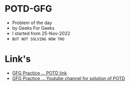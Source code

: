 # POTD-GFG

- Problem of the day
- by Geeks For Geeks
- I started from 25-Nov-2022
- `BUT NOT SOLVING NOW THO`

# Link's

- [GFG Practice ... POTD link](https://practice.geeksforgeeks.org/problem-of-the-day)
- [GFG Practice ... Youtube channel for solution of POTD](https://www.youtube.com/channel/UCXQnpama_0lAzj_4MAdZ5vw)
